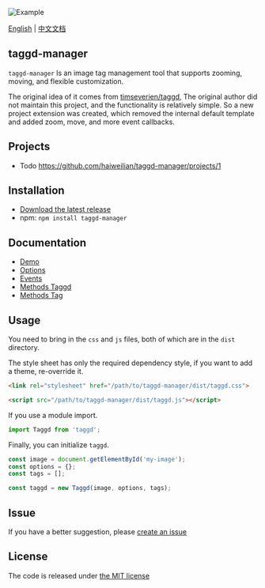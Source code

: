 ![Example](https://github.com/haiweilian/taggd-manager/raw/master/docs/example.gif)

[English](https://github.com/haiweilian/taggd-manager/blob/master/README.md) | 
[中文文档](https://github.com/haiweilian/taggd-manager/blob/master/READMECN.md)

## taggd-manager

`taggd-manager` Is an image tag management tool that supports zooming, moving, and flexible customization.

The original idea of it comes from [timseverien/taggd](https://github.com/timseverien/taggd), The original author did not maintain this project, and the functionality is relatively simple. So a new project extension was created, which removed the internal default template and added zoom, move, and more event callbacks.

## Projects

* Todo <https://github.com/haiweilian/taggd-manager/projects/1>

## Installation

* [Download the latest release](https://github.com/haiweilian/taggd-manager/archive/master.zip)
* npm: `npm install taggd-manager`

## Documentation

* [Demo](http://haiweilian.github.io/taggd-manager/tests/manual/basic.html)
* [Options](https://github.com/haiweilian/taggd-manager/blob/master/docs/en/options.md)
* [Events](https://github.com/haiweilian/taggd-manager/blob/master/docs/en/events.md)
* [Methods Taggd](https://github.com/haiweilian/taggd-manager/blob/master/docs/en/methods-taggd.md)
* [Methods Tag](https://github.com/haiweilian/taggd-manager/blob/master/docs/en/methods-tag.md)

## Usage

You need to bring in the `css` and `js` files, both of which are in the `dist` directory.

The style sheet has only the required dependency style, if you want to add a theme, re-override it.

```html
<link rel="stylesheet" href="/path/to/taggd-manager/dist/taggd.css">
```

```html
<script src="/path/to/taggd-manager/dist/taggd.js"></script>
```

If you use a module import.

```js
import Taggd from 'taggd';
```

Finally, you can initialize `taggd`.

```js
const image = document.getElementById('my-image');
const options = {};
const tags = [];

const taggd = new Taggd(image, options, tags);
```

## Issue

If you have a better suggestion, please [create an issue](https://github.com/haiweilian/taggd-manager/issues)

## License

The code is released under [the MIT license](https://github.com/haiweilian/taggd-manager/blob/master/LICENSE)
